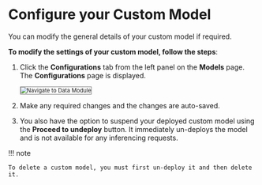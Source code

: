 # Configure your Custom Model

You can modify the general details of your custom model if required.

**To modify the settings of your custom model, follow the steps**:


1. Click the **Configurations** tab from the left panel on the **Models** page. The **Configurations** page is displayed.

    <img src="../images/navigate-to-data-module.png" alt="Navigate to Data Module" title="Navigate to Data Module" style="border: 1px solid gray; zoom:80%;">

1. Make any required changes and the changes are auto-saved.
2. You also have the option to suspend your deployed custom model using the **Proceed to undeploy** button. It immediately un-deploys the model and is not available for any inferencing requests.

!!! note

    To delete a custom model, you must first un-deploy it and then delete it. 

